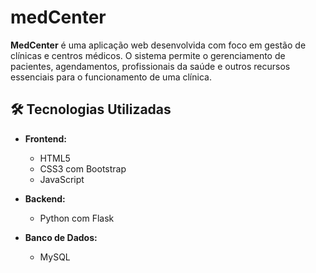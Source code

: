 # medCenter

**MedCenter** é uma aplicação web desenvolvida com foco em gestão de clínicas e centros médicos. O sistema permite o gerenciamento de pacientes, agendamentos, profissionais da saúde e outros recursos essenciais para o funcionamento de uma clínica.

## 🛠 Tecnologias Utilizadas

- **Frontend:**
  - HTML5
  - CSS3 com Bootstrap
  - JavaScript

- **Backend:**
  - Python com Flask

- **Banco de Dados:**
  - MySQL
